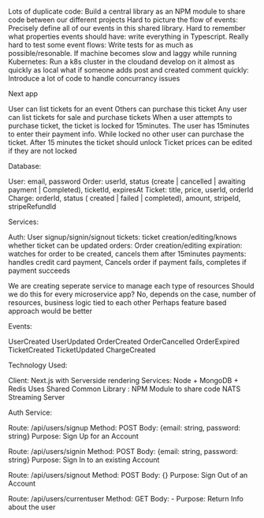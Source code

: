 Lots of duplicate code: Build a central library as an NPM module to share code between our different projects
Hard to picture the flow of events: Precisely define all of our events in this shared library.
Hard to remember what properties events should have: write everything in Typescript.
Really hard to test some event flows: Write tests for as much as possible/resonable.
If machine becomes slow and laggy while running Kubernetes: Run a k8s cluster in the cloudand develop on it almost as quickly as local
what if someone adds post and created comment quickly: Introduce a lot of code to handle concurrancy issues

Next app

User can list tickets for an event
Others can purchase this ticket
Any user can list tickets for sale and purchase tickets
When a user attempts to purchase ticket, the ticket is locked for 15minutes. The user has 15minutes to enter their payment info.
While locked no other user can purchase the ticket. After 15 minutes the ticket should unlock
Ticket prices can be edited if they are not locked


Database: 

User: email, password
Order: userId, status (create | cancelled | awaiting payment | Completed), ticketId, expiresAt
Ticket: title, price, userId, orderId
Charge: orderId, status ( created | failed | completed), amount, stripeId, stripeRefundId

Services: 

Auth: User signup/signin/signout
tickets: ticket creation/editing/knows whether ticket can be updated
orders: Order creation/editing
expiration: watches for order to be created, cancels them after 15minutes
payments: handles credit card payment, Cancels order if payment fails, completes if payment succeeds


We are creating seperate service to manage each type of resources
Should we do this for every microservice app?
No, depends on the case, number of resources, business logic tied to each other
Perhaps feature based approach would be better

Events:

UserCreated
UserUpdated
OrderCreated
OrderCancelled
OrderExpired
TicketCreated
TicketUpdated
ChargeCreated


Technology Used:

Client: Next.js with Serverside rendering
Services: Node + MongoDB + Redis
Uses Shared Common Library : NPM Module to share code
NATS Streaming Server

Auth Service: 

Route: /api/users/signup
Method: POST
Body: {email: string, password: string}
Purpose: Sign Up for an Account

Route: /api/users/signin
Method: POST
Body: {email: string, password: string}
Purpose: Sign In to an existing Account

Route: /api/users/signout
Method: POST
Body: {}
Purpose: Sign Out of an Account

Route: /api/users/currentuser
Method: GET
Body: -
Purpose: Return Info about the user

